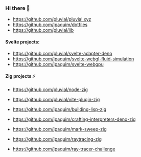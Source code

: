 ### Hi there 👋

- https://github.com/pluvial/pluvial.xyz
- https://github.com/jpaquim/dotfiles
- https://github.com/pluvial/lib

#### Svelte projects:

- https://github.com/pluvial/svelte-adapter-deno
- https://github.com/jpaquim/svelte-webgl-fluid-simulation
- https://github.com/jpaquim/svelte-webgpu

#### Zig projects ⚡

- https://github.com/pluvial/node-zig
- https://github.com/pluvial/vite-plugin-zig

- https://github.com/jpaquim/building-lisp-zig
- https://github.com/jpaquim/crafting-interpreters-deno-zig
- https://github.com/jpaquim/mark-sweep-zig
- https://github.com/jpaquim/raytracing-zig
- https://github.com/jpaquim/ray-tracer-challenge

<!--
**jpaquim/jpaquim** is a ✨ _special_ ✨ repository because its `README.md` (this file) appears on your GitHub profile.

Here are some ideas to get you started:

- 🔭 I’m currently working on ...
- 🌱 I’m currently learning ...
- 👯 I’m looking to collaborate on ...
- 🤔 I’m looking for help with ...
- 💬 Ask me about ...
- 📫 How to reach me: ...
- 😄 Pronouns: ...
- ⚡ Fun fact: ...
-->

